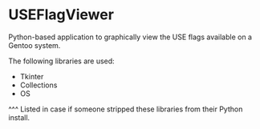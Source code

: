 # USEFlagViewer
Python-based application to graphically view the USE flags available on a Gentoo system.

The following libraries are used:
* Tkinter
* Collections
* OS

^^^ Listed in case if someone stripped these libraries from their Python install.
